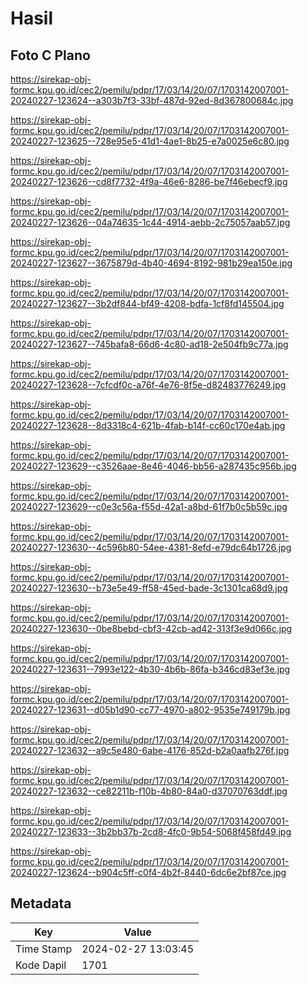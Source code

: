 # Hasil

## Foto C Plano

https://sirekap-obj-formc.kpu.go.id/cec2/pemilu/pdpr/17/03/14/20/07/1703142007001-20240227-123624--a303b7f3-33bf-487d-92ed-8d367800684c.jpg

https://sirekap-obj-formc.kpu.go.id/cec2/pemilu/pdpr/17/03/14/20/07/1703142007001-20240227-123625--728e95e5-41d1-4ae1-8b25-e7a0025e6c80.jpg

https://sirekap-obj-formc.kpu.go.id/cec2/pemilu/pdpr/17/03/14/20/07/1703142007001-20240227-123626--cd8f7732-4f9a-46e6-8286-be7f46ebecf9.jpg

https://sirekap-obj-formc.kpu.go.id/cec2/pemilu/pdpr/17/03/14/20/07/1703142007001-20240227-123626--04a74635-1c44-4914-aebb-2c75057aab57.jpg

https://sirekap-obj-formc.kpu.go.id/cec2/pemilu/pdpr/17/03/14/20/07/1703142007001-20240227-123627--3675879d-4b40-4694-8192-981b29ea150e.jpg

https://sirekap-obj-formc.kpu.go.id/cec2/pemilu/pdpr/17/03/14/20/07/1703142007001-20240227-123627--3b2df844-bf49-4208-bdfa-1cf8fd145504.jpg

https://sirekap-obj-formc.kpu.go.id/cec2/pemilu/pdpr/17/03/14/20/07/1703142007001-20240227-123627--745bafa8-66d6-4c80-ad18-2e504fb9c77a.jpg

https://sirekap-obj-formc.kpu.go.id/cec2/pemilu/pdpr/17/03/14/20/07/1703142007001-20240227-123628--7cfcdf0c-a76f-4e76-8f5e-d82483776249.jpg

https://sirekap-obj-formc.kpu.go.id/cec2/pemilu/pdpr/17/03/14/20/07/1703142007001-20240227-123628--8d3318c4-621b-4fab-b14f-cc60c170e4ab.jpg

https://sirekap-obj-formc.kpu.go.id/cec2/pemilu/pdpr/17/03/14/20/07/1703142007001-20240227-123629--c3526aae-8e46-4046-bb56-a287435c956b.jpg

https://sirekap-obj-formc.kpu.go.id/cec2/pemilu/pdpr/17/03/14/20/07/1703142007001-20240227-123629--c0e3c56a-f55d-42a1-a8bd-61f7b0c5b59c.jpg

https://sirekap-obj-formc.kpu.go.id/cec2/pemilu/pdpr/17/03/14/20/07/1703142007001-20240227-123630--4c596b80-54ee-4381-8efd-e79dc64b1726.jpg

https://sirekap-obj-formc.kpu.go.id/cec2/pemilu/pdpr/17/03/14/20/07/1703142007001-20240227-123630--b73e5e49-ff58-45ed-bade-3c1301ca68d9.jpg

https://sirekap-obj-formc.kpu.go.id/cec2/pemilu/pdpr/17/03/14/20/07/1703142007001-20240227-123630--0be8bebd-cbf3-42cb-ad42-313f3e9d066c.jpg

https://sirekap-obj-formc.kpu.go.id/cec2/pemilu/pdpr/17/03/14/20/07/1703142007001-20240227-123631--7993e122-4b30-4b6b-86fa-b346cd83ef3e.jpg

https://sirekap-obj-formc.kpu.go.id/cec2/pemilu/pdpr/17/03/14/20/07/1703142007001-20240227-123631--d05b1d90-cc77-4970-a802-9535e749179b.jpg

https://sirekap-obj-formc.kpu.go.id/cec2/pemilu/pdpr/17/03/14/20/07/1703142007001-20240227-123632--a9c5e480-6abe-4176-852d-b2a0aafb276f.jpg

https://sirekap-obj-formc.kpu.go.id/cec2/pemilu/pdpr/17/03/14/20/07/1703142007001-20240227-123632--ce82211b-f10b-4b80-84a0-d37070763ddf.jpg

https://sirekap-obj-formc.kpu.go.id/cec2/pemilu/pdpr/17/03/14/20/07/1703142007001-20240227-123633--3b2bb37b-2cd8-4fc0-9b54-5068f458fd49.jpg

https://sirekap-obj-formc.kpu.go.id/cec2/pemilu/pdpr/17/03/14/20/07/1703142007001-20240227-123624--b904c5ff-c0f4-4b2f-8440-6dc6e2bf87ce.jpg


## Metadata

| Key        | Value               |
| ---------- | ------------------- |
| Time Stamp | 2024-02-27 13:03:45 |
| Kode Dapil | 1701                |




